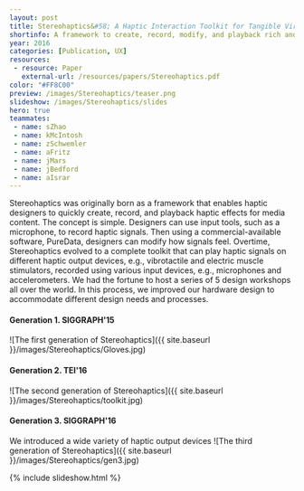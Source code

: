 ```yaml
---
layout: post
title: Stereohaptics&#58; A Haptic Interaction Toolkit for Tangible Virtual Experiences
shortinfo: A framework to create, record, modify, and playback rich and dynamic haptic media using audio based tools. Using haptic illusion at its finest.
year: 2016
categories: [Publication, UX]
resources:
 - resource: Paper
   external-url: /resources/papers/Stereohaptics.pdf
color: "#FF8C00"
preview: /images/Stereohaptics/teaser.png
slideshow: /images/Stereohaptics/slides
hero: true
teammates:
 - name: sZhao
 - name: kMcIntosh
 - name: zSchwemler
 - name: aFritz
 - name: jMars
 - name: jBedford
 - name: aIsrar
---
```

Stereohaptics was originally born as a framework that enables haptic designers to quickly create, record, and playback haptic effects for media content. The concept is simple. Designers can use input tools, such as a microphone, to record haptic signals. Then using a commercial-available software, PureData, designers can modify how signals feel. Overtime, Stereohaptics evolved to a complete toolkit that can play haptic signals on different haptic output devices, e.g., vibrotactile and electric muscle stimulators, recorded using various input devices, e.g., microphones and accelerometers. We had the fortune to host a series of 5 design workshops all over the world. In this process, we improved our hardware design to accommodate different design needs and processes.

#### Generation 1. SIGGRAPH'15
![The first generation of Stereohaptics]({{ site.baseurl }}/images/Stereohaptics/Gloves.jpg)

#### Generation 2. TEI'16
![The second generation of Stereohaptics]({{ site.baseurl }}/images/Stereohaptics/toolkit.jpg)

#### Generation 3. SIGGRAPH'16
We introduced a wide variety of haptic output devices
![The third generation of Stereohaptics]({{ site.baseurl }}/images/Stereohaptics/gen3.jpg)

{% include slideshow.html %}
